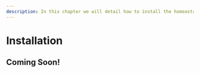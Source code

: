 ```yaml
---
description: In this chapter we will detail how to install the homeostasis library
---
```


# Installation

## Coming Soon!


